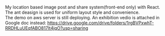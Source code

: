 My location based image post and share system(front-end only) with React.<br/>
The ant deasign is used for uniform layout style and convenience. <br/>
The demo on aws server is still deploying. An exhibition vedio is attached in Google doc instead: https://drive.google.com/drive/folders/1rgBVPxwhT-RRDHLuUEqfABO817It4jqO?usp=sharing

